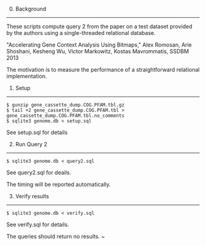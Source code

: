 
0) Background
-----------------

These scripts compute query 2 from the paper on a test dataset provided by the authors using a single-threaded relational database.

"Accelerating Gene Context Analysis Using Bitmaps," Alex Romosan, Arie Shoshani, Kesheng Wu, Victor Markowitz, Kostas Mavrommatis, SSDBM 2013

The motivation is to measure the performance of a straightforward relational implementation.

1) Setup
-----------------


    $ gunzip gene_cassette_dump.COG.PFAM.tbl.gz
    $ tail +2 gene_cassette_dump.COG.PFAM.tbl > gene_cassette_dump.COG.PFAM.tbl.no_comments
    $ sqlite3 genome.db < setup.sql

See setup.sql for details

2) Run Query 2
-----------------

    $ sqlite3 genome.db < query2.sql

See query2.sql for deails.

The timing will be reported automatically.

3) Verify results
-----------------

    $ sqlite3 genome.db < verify.sql

See verify.sql for details.

The queries should return no results.
~                                     
